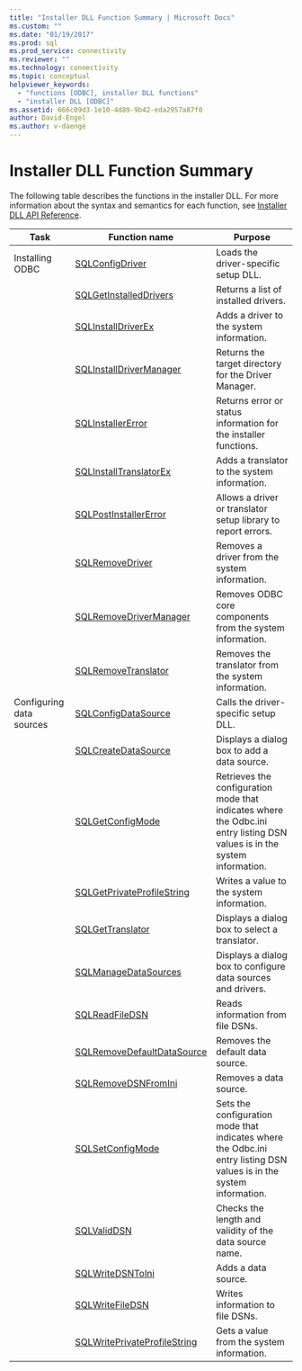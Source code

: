 ```yaml
---
title: "Installer DLL Function Summary | Microsoft Docs"
ms.custom: ""
ms.date: "01/19/2017"
ms.prod: sql
ms.prod_service: connectivity
ms.reviewer: ""
ms.technology: connectivity
ms.topic: conceptual
helpviewer_keywords: 
  - "functions [ODBC], installer DLL functions"
  - "installer DLL [ODBC]"
ms.assetid: 666c09d3-1e10-4d89-9b42-eda2957a87f0
author: David-Engel
ms.author: v-daenge
---
```

# Installer DLL Function Summary
The following table describes the functions in the installer DLL. For more information about the syntax and semantics for each function, see [Installer DLL API Reference](../../../odbc/reference/syntax/installer-dll-api-reference-function.md).  
  
|Task|Function name|Purpose|  
|----------|-------------------|-------------|  
|Installing ODBC|[SQLConfigDriver](../../../odbc/reference/syntax/sqlconfigdriver-function.md)|Loads the driver-specific setup DLL.|  
||[SQLGetInstalledDrivers](../../../odbc/reference/syntax/sqlgetinstalleddrivers-function.md)|Returns a list of installed drivers.|  
||[SQLInstallDriverEx](../../../odbc/reference/syntax/sqlinstalldriverex-function.md)|Adds a driver to the system information.|  
||[SQLInstallDriverManager](../../../odbc/reference/syntax/sqlinstalldrivermanager-function.md)|Returns the target directory for the Driver Manager.|  
||[SQLInstallerError](../../../odbc/reference/syntax/sqlinstallererror-function.md)|Returns error or status information for the installer functions.|  
||[SQLInstallTranslatorEx](../../../odbc/reference/syntax/sqlinstalltranslatorex-function.md)|Adds a translator to the system information.|  
||[SQLPostInstallerError](../../../odbc/reference/syntax/sqlpostinstallererror-function.md)|Allows a driver or translator setup library to report errors.|  
||[SQLRemoveDriver](../../../odbc/reference/syntax/sqlremovedriver-function.md)|Removes a driver from the system information.|  
||[SQLRemoveDriverManager](../../../odbc/reference/syntax/sqlremovedrivermanager-function.md)|Removes ODBC core components from the system information.|  
||[SQLRemoveTranslator](../../../odbc/reference/syntax/sqlremovetranslator-function.md)|Removes the translator from the system information.|  
|Configuring data sources|[SQLConfigDataSource](../../../odbc/reference/syntax/sqlconfigdatasource-function.md)|Calls the driver-specific setup DLL.|  
||[SQLCreateDataSource](../../../odbc/reference/syntax/sqlcreatedatasource-function.md)|Displays a dialog box to add a data source.|  
||[SQLGetConfigMode](../../../odbc/reference/syntax/sqlgetconfigmode-function.md)|Retrieves the configuration mode that indicates where the Odbc.ini entry listing DSN values is in the system information.|  
||[SQLGetPrivateProfileString](../../../odbc/reference/syntax/sqlgetprivateprofilestring-function.md)|Writes a value to the system information.|  
||[SQLGetTranslator](../../../odbc/reference/syntax/sqlgettranslator-function.md)|Displays a dialog box to select a translator.|  
||[SQLManageDataSources](../../../odbc/reference/syntax/sqlmanagedatasources.md)|Displays a dialog box to configure data sources and drivers.|  
||[SQLReadFileDSN](../../../odbc/reference/syntax/sqlreadfiledsn-function.md)|Reads information from file DSNs.|  
||[SQLRemoveDefaultDataSource](../../../odbc/reference/syntax/sqlremovedefaultdatasource-function.md)|Removes the default data source.|  
||[SQLRemoveDSNFromIni](../../../odbc/reference/syntax/sqlremovedsnfromini-function.md)|Removes a data source.|  
||[SQLSetConfigMode](../../../odbc/reference/syntax/sqlsetconfigmode-function.md)|Sets the configuration mode that indicates where the Odbc.ini entry listing DSN values is in the system information.|  
||[SQLValidDSN](../../../odbc/reference/syntax/sqlvaliddsn-function.md)|Checks the length and validity of the data source name.|  
||[SQLWriteDSNToIni](../../../odbc/reference/syntax/sqlwritedsntoini-function.md)|Adds a data source.|  
||[SQLWriteFileDSN](../../../odbc/reference/syntax/sqlwritefiledsn-function.md)|Writes information to file DSNs.|  
||[SQLWritePrivateProfileString](../../../odbc/reference/syntax/sqlwriteprivateprofilestring-function.md)|Gets a value from the system information.|
